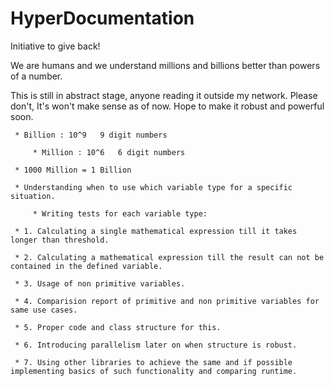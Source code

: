 # HyperDocumentation
Initiative to give back!

We are humans and we understand millions and billions better than powers of a number.

This is still in abstract stage, anyone reading it outside my network. Please don't, It's won't make sense as of now. 
Hope to make it robust and powerful soon.
        
	 * Billion : 10^9   9 digit numbers
	 
         * Million : 10^6   6 digit numbers
         
	 * 1000 Million = 1 Billion
         
	 * Understanding when to use which variable type for a specific situation.
         
         * Writing tests for each variable type:
         
	 * 1. Calculating a single mathematical expression till it takes longer than threshold.
         
	 * 2. Calculating a mathematical expression till the result can not be contained in the defined variable.
         
	 * 3. Usage of non primitive variables.
         
	 * 4. Comparision report of primitive and non primitive variables for same use cases.
         
	 * 5. Proper code and class structure for this.
         
	 * 6. Introducing parallelism later on when structure is robust.
         
	 * 7. Using other libraries to achieve the same and if possible implementing basics of such functionality and comparing runtime.
        
